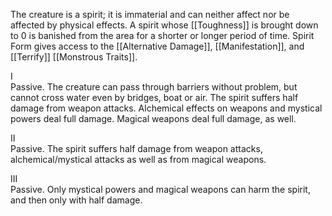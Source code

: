 The creature is a spirit; it is immaterial and can neither affect nor be affected by physical effects. A spirit whose [[Toughness]] is brought down to 0 is banished from the area for a shorter or longer period of time. Spirit Form gives access to the [[Alternative Damage]], [[Manifestation]], and [[Terrify]] [[Monstrous Traits]].

I<br>Passive. The creature can pass through barriers without problem, but cannot cross water even by bridges, boat or air. The spirit suffers half damage from weapon attacks. Alchemical effects on weapons and mystical powers deal full damage. Magical weapons deal full damage, as well.

II<br>Passive. The spirit suffers half damage from weapon attacks, alchemical/mystical attacks as well as from magical weapons.

III<br>Passive. Only mystical powers and magical weapons can harm the spirit, and then only with half damage.